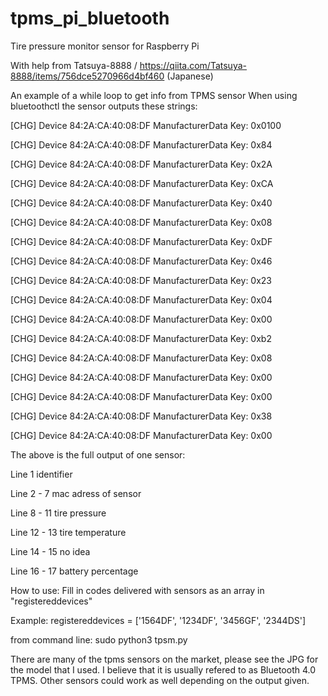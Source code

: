 # tpms_pi_bluetooth
Tire pressure monitor sensor for Raspberry Pi

With help from Tatsuya-8888 / https://qiita.com/Tatsuya-8888/items/756dce5270966d4bf460 (Japanese)

An example of a while loop to get info from TPMS sensor
When using bluetoothctl the sensor outputs these strings:

[CHG] Device 84:2A:CA:40:08:DF ManufacturerData Key: 0x0100	

[CHG] Device 84:2A:CA:40:08:DF ManufacturerData Key: 0x84 

[CHG] Device 84:2A:CA:40:08:DF ManufacturerData Key: 0x2A

[CHG] Device 84:2A:CA:40:08:DF ManufacturerData Key: 0xCA

[CHG] Device 84:2A:CA:40:08:DF ManufacturerData Key: 0x40

[CHG] Device 84:2A:CA:40:08:DF ManufacturerData Key: 0x08

[CHG] Device 84:2A:CA:40:08:DF ManufacturerData Key: 0xDF 



[CHG] Device 84:2A:CA:40:08:DF ManufacturerData Key: 0x46 

[CHG] Device 84:2A:CA:40:08:DF ManufacturerData Key: 0x23 

[CHG] Device 84:2A:CA:40:08:DF ManufacturerData Key: 0x04 

[CHG] Device 84:2A:CA:40:08:DF ManufacturerData Key: 0x00



[CHG] Device 84:2A:CA:40:08:DF ManufacturerData Key: 0xb2

[CHG] Device 84:2A:CA:40:08:DF ManufacturerData Key: 0x08



[CHG] Device 84:2A:CA:40:08:DF ManufacturerData Key: 0x00 

[CHG] Device 84:2A:CA:40:08:DF ManufacturerData Key: 0x00 



[CHG] Device 84:2A:CA:40:08:DF ManufacturerData Key: 0x38

[CHG] Device 84:2A:CA:40:08:DF ManufacturerData Key: 0x00



The above is the full output of one sensor:

Line 1              identifier

Line 2  - 7         mac adress of sensor

Line 8  - 11        tire pressure

Line 12 - 13        tire temperature

Line 14 - 15        no idea

Line 16 - 17        battery percentage



How to use:
Fill in codes delivered with sensors as an array in "registereddevices"

Example: 
registereddevices = ['1564DF', '1234DF', '3456GF', '2344DS']

from command line: sudo python3 tpsm.py 

There are many of the tpms sensors on the market, please see the JPG for the model that I used. 
I believe that it is usually refered to as Bluetooth 4.0 TPMS.
Other sensors could work as well depending on the output given. 

